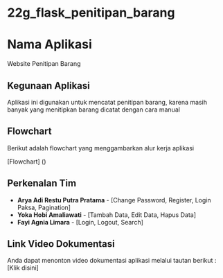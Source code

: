 # 22g_flask_penitipan_barang

# Nama Aplikasi
Website Penitipan Barang

## Kegunaan Aplikasi
Aplikasi ini digunakan untuk mencatat penitipan barang, karena masih banyak yang menitipkan barang dicatat dengan cara manual

## Flowchart
Berikut adalah flowchart yang menggambarkan alur kerja aplikasi

[Flowchart] ()

## Perkenalan Tim
- **Arya Adi Restu Putra Pratama** - [Change Password, Register, Login Paksa, Pagination]
- **Yoka Hobi Amaliawati** - [Tambah Data, Edit Data, Hapus Data]
- **Fayi Agnia Limara** - [Login, Logout, Search]

## Link Video Dokumentasi
Anda dapat menonton video dokumentasi aplikasi melalui tautan berikut :
[Klik disini]


